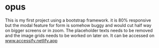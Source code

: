 # opus
This is my first project using a bootstrap framework.
it is 80% responsive but the modal feature for form is somehow buggy and would cut half way on bigger screens or in zoom.
The placeholder texts needs to be removed and the image grids needs to be worked on later on.
It  can be accessed on www.accessify.netlify.app
